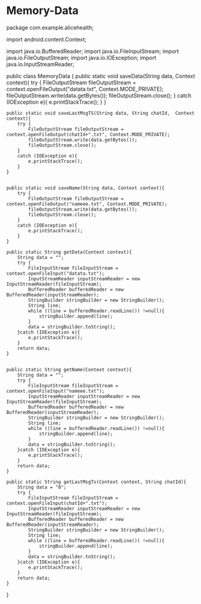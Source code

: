 # Memory-Data
package com.example.alicehealth;

import android.content.Context;

import java.io.BufferedReader;
import java.io.FileInputStream;
import java.io.FileOutputStream;
import java.io.IOException;
import java.io.InputStreamReader;

public class MemoryData {
    public static void saveData(String data, Context context){
        try {
            FileOutputStream fileOutputStream = context.openFileOutput("datata.txt", Context.MODE_PRIVATE);
            fileOutputStream.write(data.getBytes());
            fileOutputStream.close();
        }
        catch (IOException e){
            e.printStackTrace();
        }
    }

    public static void saveLastMsgTS(String data, String chatId,  Context context){
        try {
            FileOutputStream fileOutputStream = context.openFileOutput(chatId+".txt", Context.MODE_PRIVATE);
            fileOutputStream.write(data.getBytes());
            fileOutputStream.close();
        }
        catch (IOException e){
            e.printStackTrace();
        }
    }


    public static void saveName(String data, Context context){
        try {
            FileOutputStream fileOutputStream = context.openFileOutput("nameee.txt", Context.MODE_PRIVATE);
            fileOutputStream.write(data.getBytes());
            fileOutputStream.close();
        }
        catch (IOException e){
            e.printStackTrace();
        }
    }

    public static String getData(Context context){
        String data = "";
        try {
            FileInputStream fileInputStream = context.openFileInput("datata.txt");
            InputStreamReader inputStreamReader = new InputStreamReader(fileInputStream);
            BufferedReader bufferedReader = new BufferedReader(inputStreamReader);
            StringBuilder stringBuilder = new StringBuilder();
            String line;
            while ((line = bufferedReader.readLine()) !=null){
                stringBuilder.append(line);
            }
            data = stringBuilder.toString();
        }catch (IOException e){
            e.printStackTrace();
        }
        return data;
    }


    public static String getName(Context context){
        String data = "";
        try {
            FileInputStream fileInputStream = context.openFileInput("nameee.txt");
            InputStreamReader inputStreamReader = new InputStreamReader(fileInputStream);
            BufferedReader bufferedReader = new BufferedReader(inputStreamReader);
            StringBuilder stringBuilder = new StringBuilder();
            String line;
            while ((line = bufferedReader.readLine()) !=null){
                stringBuilder.append(line);
            }
            data = stringBuilder.toString();
        }catch (IOException e){
            e.printStackTrace();
        }
        return data;
    }

    public static String getLastMsgTs(Context context, String chatId){
        String data = "0";
        try {
            FileInputStream fileInputStream = context.openFileInput(chatId+".txt");
            InputStreamReader inputStreamReader = new InputStreamReader(fileInputStream);
            BufferedReader bufferedReader = new BufferedReader(inputStreamReader);
            StringBuilder stringBuilder = new StringBuilder();
            String line;
            while ((line = bufferedReader.readLine()) !=null){
                stringBuilder.append(line);
            }
            data = stringBuilder.toString();
        }catch (IOException e){
            e.printStackTrace();
        }
        return data;
    }

}
